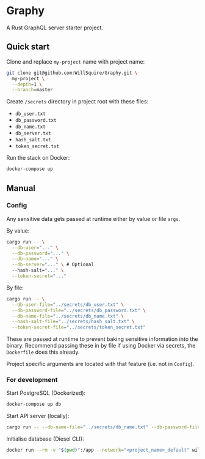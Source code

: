 # Graphy

A Rust GraphQL server starter project.

## Quick start

Clone and replace `my-project` name with project name:

```bash
git clone git@github.com:WillSquire/Graphy.git \
  my-project \
  --depth=1 \
  --branch=master
```

Create `/secrets` directory in project root with these files:

- `db_user.txt`
- `db_password.txt`
- `db_name.txt`
- `db_server.txt`
- `hash_salt.txt`
- `token_secret.txt`

Run the stack on Docker:

```bash
docker-compose up
```

## Manual

### Config

Any sensitive data gets passed at runtime either by value or file `args`.

By value:

```bash
cargo run -- \
  --db-user="..." \
  --db-password="..." \
  --db-name="..." \
  --db-server="..." \ # Optional
  --hash-salt="..." \
  --token-secret="..."
```

By file:

```bash
cargo run -- \
  --db-user-file="../secrets/db_user.txt" \
  --db-password-file="../secrets/db_password.txt" \
  --db-name-file="../secrets/db_name.txt" \
  --hash-salt-file="../secrets/hash_salt.txt" \
  --token-secret-file="../secrets/token_secret.txt"
```

These are passed at runtime to prevent baking sensitive information into the binary. Recommend passing these in by file if using Docker via secrets, the `Dockerfile` does this already.

Project specific arguments are located with that feature
(i.e. not in `Config`).

### For development

Start PostgreSQL (Dockerized):

```bash
docker-compose up db
```

Start API server (locally):

```bash
cargo run -- --db-name-file="../secrets/db_name.txt" --db-password-file="../secrets/db_password.txt" --db-user-file="../secrets/db_user.txt"
```

Initialise database (Diesel CLI):

```bash
docker run --rm -v "$(pwd)":/app --network="<project_name>_default" willsquire/diesel-cli --database-url="postgres://<db_user>:<db_password>@db/<db_name>" setup
```

